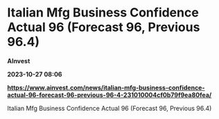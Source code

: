 # Italian Mfg Business Confidence Actual 96 (Forecast 96, Previous 96.4)
**AInvest**

**2023-10-27 08:06**

**https://www.ainvest.com/news/italian-mfg-business-confidence-actual-96-forecast-96-previous-96-4-231010004cf0b79f9ea80fea/**

Italian Mfg Business Confidence Actual 96 (Forecast 96, Previous 96.4)